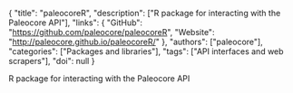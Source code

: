 {
  "title": "paleocoreR",
  "description": ["R package for interacting with the Paleocore API"],
  "links": {
    "GitHub": "https://github.com/paleocore/paleocoreR",
    "Website": "http://paleocore.github.io/paleocoreR/"
  },
  "authors": ["paleocore"],
  "categories": ["Packages and libraries"],
  "tags": ["API interfaces and web scrapers"],
  "doi": null
}

<!-- Generated by csv2md.R – do not edit by hand -->

R package for interacting with the Paleocore API